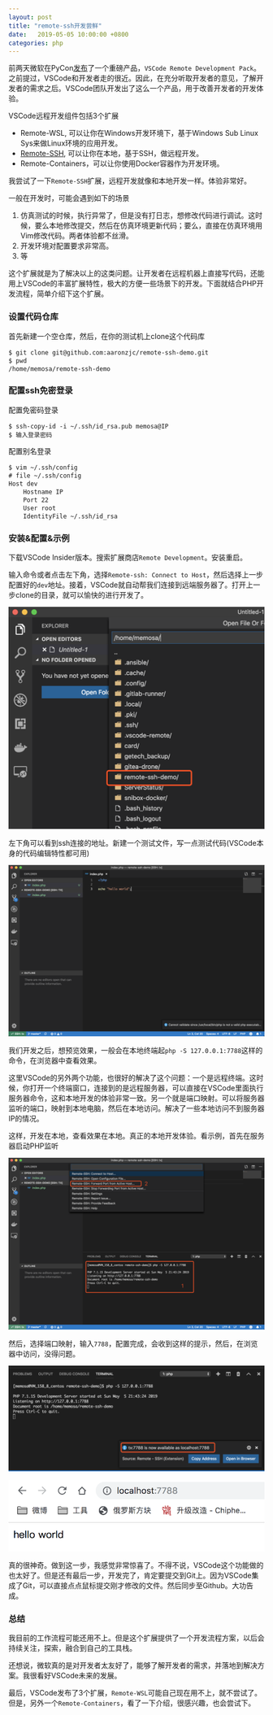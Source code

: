```yaml
---
layout: post
title: "remote-ssh开发尝鲜"
date:   2019-05-05 10:00:00 +0800
categories: php 
---
```


前两天微软在PyCon[发布](https://code.visualstudio.com/blogs/2019/05/02/remote-development)了一个重磅产品，`VSCode Remote Development Pack`。之前提过，VSCode和开发者走的很近。因此，在充分听取开发者的意见，了解开发者的需求之后。VSCode团队开发出了这么一个产品，用于改善开发者的开发体验。

VSCode远程开发组件包括3个扩展

- Remote-WSL, 可以让你在Windows开发环境下，基于Windows Sub Linux Sys来做Linux环境的应用开发。
- [Remote-SSH](https://code.visualstudio.com/docs/remote/ssh), 可以让你在本地，基于SSH，做远程开发。
- Remote-Containers，可以让你使用Docker容器作为开发环境。

我尝试了一下`Remote-SSH`扩展，远程开发就像和本地开发一样。体验非常好。

一般在开发时，可能会遇到如下的场景

1. 仿真测试的时候，执行异常了，但是没有打日志，想修改代码进行调试。这时候，要么本地修改提交，然后在仿真环境更新代码；要么，直接在仿真环境用Vim修改代码。两者体验都不丝滑。
2. 开发环境对配置要求非常高。
3. 等

这个扩展就是为了解决以上的这类问题。让开发者在远程机器上直接写代码，还能用上VSCode的丰富扩展特性，极大的方便一些场景下的开发。下面就结合PHP开发流程，简单介绍下这个扩展。

### 设置代码仓库

首先新建一个空仓库，然后，在你的测试机上clone这个代码库

```shell
$ git clone git@github.com:aaronzjc/remote-ssh-demo.git
$ pwd
/home/memosa/remote-ssh-demo
```

### 配置ssh免密登录

配置免密码登录

```shell
$ ssh-copy-id -i ~/.ssh/id_rsa.pub memosa@IP
$ 输入登录密码
```

配置别名登录

```shell
$ vim ~/.ssh/config
# file ~/.ssh/config
Host dev
    Hostname IP
    Port 22
    User root
    IdentityFile ~/.ssh/id_rsa
```

### 安装&配置&示例

下载VSCode Insider版本。搜索扩展商店`Remote Development`。安装重启。

输入命令或者点击左下角，选择`Remote-ssh: Connect to Host`，然后选择上一步配置好的`dev`地址。接着，VSCode就自动帮我们连接到远端服务器了。打开上一步clone的目录，就可以愉快的进行开发了。

![图片](/assert/imgs/remotessh.png)

左下角可以看到ssh连接的地址。新建一个测试文件，写一点测试代码(VSCode本身的代码编辑特性都可用)

![图片](/assert/imgs/remotessh_1.png)

我们开发之后，想预览效果，一般会在本地终端起`php -S 127.0.0.1:7788`这样的命令，在浏览器中查看效果。

这里VSCode的另外两个功能，也很好的解决了这个问题：一个是远程终端。这时候，你打开一个终端窗口，连接到的是远程服务器，可以直接在VSCode里面执行服务器命令，这和本地开发的体验非常一致。另一个就是端口映射。可以将服务器监听的端口，映射到本地电脑，然后在本地访问。解决了一些本地访问不到服务器IP的情况。

这样，开发在本地，查看效果在本地。真正的本地开发体验。看示例，首先在服务器启动PHP监听

![图片](/assert/imgs/remotessh_2.png)

然后，选择端口映射，输入`7788`，配置完成，会收到这样的提示，然后，在浏览器中访问，没得问题。

![图片](/assert/imgs/remotessh_3.png)

![图片](/assert/imgs/remotessh_4.png)

真的很神奇。做到这一步，我感觉非常惊喜了。不得不说，VSCode这个功能做的也太好了。但是还有最后一步，开发完了，肯定要提交到Git上。因为VSCode集成了Git，可以直接点点鼠标提交刚才修改的文件。然后同步至Github。大功告成。

### 总结

我目前的工作流程可能还用不上。但是这个扩展提供了一个开发流程方案，以后会持续关注，探索，融合到自己的工具栈。

还想说，微软真的是对开发者太友好了，能够了解开发者的需求，并落地到解决方案。我很看好VSCode未来的发展。

最后，VSCode发布了3个扩展，`Remote-WSL`可能自己现在用不上，就不尝试了。但是，另外一个`Remote-Containers`，看了一下介绍，很感兴趣，也会尝试下。
